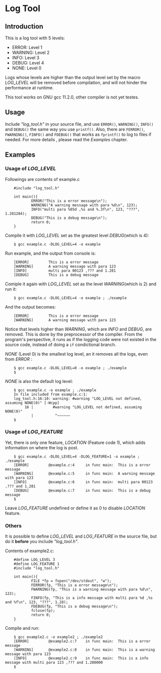 # Log Tool

## Introduction

This is a log tool with 5 levels:

- ERROR: Level 1
- WARNING: Level 2
- INFO: Level 3
- DEBUG: Level 4
- NONE: Level 0

Logs whose levels are higher than the output 
level set by the macro *LOG_LEVEL*
will be removed before compilation, and will not 
hinder the performance at runtime.

This tool works on GNU gcc 11.2.0, other compiler 
is not yet testes.

## Usage

Include *"log_tool.h"* in your source file, and use `ERROR()`,
`WARNING()`, `INFO()` and `DEBUG()` the same way you use `printf()`.
Also, there are `FERROR()`, `FWARNING()`, `FINFO()` and `FDEBUG()`
that works as `fprintf()` to log to files if needed. For more 
details , please read the *Examples* chapter.

## Examples

### Usage of *LOG_LEVEL*

Followings are contents of example.c

        #include "log_tool.h"

        int main(){
                ERROR("This is a error message\n");
                WARNING("A warning message with para %d\n", 123);
                INFO("multi para %05d ,%s and %.3f\n", 123, "???", 1.281284);
                DEBUG("This is a debug message\n");
                return 0;
        }

Compile it with *LOG_LEVEL* set as the greatest level *DEBUG*(which 
is 4):

        $ gcc example.c -DLOG_LEVEL=4 -o example 

Run example, and the output from console is:

        [ERROR]         This is a error message
        [WARNING]       A warning message with para 123
        [INFO]          multi para 00123 ,??? and 1.281
        [DEBUG]         This is a debug message

Comiple it again with *LOG_LEVEL* set as the level *WARNING*(which is 2)
and run it:

        $ gcc example.c -DLOG_LEVEL=4 -o example ; ./example

And the output becomes:

        [ERROR]         This is a error message
        [WARNING]       A warning message with para 123

Notice that levels higher than *WARNING*, which 
are *INFO* and *DEBUG*, are 
removed. This is done by the preprocessor of the 
compiler. From the program's
perspective, it runs as if the logging code were 
not existed in the source code, 
instead of doing a `if` condictional branch.

*NONE* (Level 0) is the smallest log level, an it removes all the logs, even from *ERROR* :

        $ gcc example.c -DLOG_LEVEL=0 -o example ; ./example
        $

*NONE* is also the default log level:

        $ gcc example.c -o example ; ./example
        In file included from example.c:1:
        log_tool.h:16:10: warning: #warning "LOG_LEVEL not defined, assuming NONE(0)" [-Wcpp]
             16 |         #warning "LOG_LEVEL not defined, assuming NONE(0)"
                |          ^~~~~~~
        $

### Usage of *LOG_FEATURE* 

Yet, there is only one feature, *LOCATION* (Feature code 1), 
which adds information on where the log is post.

        $ gcc example.c -DLOG_LEVEL=4 -DLOG_FEATURE=1 -o example ; ./example
        [ERROR]         @example.c:4     in func main:  This is a error message
        [WARNING]       @example.c:5     in func main:  A warning message with para 123
        [INFO]          @example.c:6     in func main:  multi para 00123 ,??? and 1.281
        [DEBUG]         @example.c:7     in func main:  This is a debug message
        $

Leave *LOG_FEATURE* undefined or define it as 0 to disable 
*LOCATION* feature.

### Others

It is possible to define *LOG_LEVEL* and *LOG_FEATURE* in the source
file, but do it **before** you include *"log_tool.h"*.

Contents of example2.c:

        #define LOG_LEVEL 3
        #define LOG_FEATURE 1
        #include "log_tool.h"

        int main(){
                FILE *fp = fopen("/dev/stdout", "w");
                FERROR(fp, "This is a error message\n");
                FWARNING(fp, "This is a warning message with para %d\n", 123);
                FINFO(fp, "This is a info message with multi para %d ,%s and %f\n", 123, "???", 1.28);
                FDEBUG(fp, "This is a debug message\n");
                fclose(fp);
                return 0;
        }

Compile and run:

        $ gcc example2.c -o example2 ; ./example2
        [ERROR]         @example2.c:7    in func main:  This is a error message
        [WARNING]       @example2.c:8    in func main:  This is a warning message with para 123
        [INFO]          @example2.c:9    in func main:  This is a info message with multi para 123 ,??? and 1.280000
        $